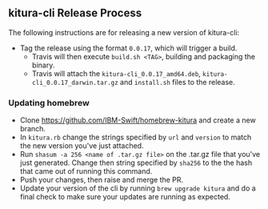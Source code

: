 ## kitura-cli Release Process

The following instructions are for releasing a new version of kitura-cli:

- Tag the release using the format `0.0.17`, which will trigger a build.
  - Travis will then execute `build.sh <TAG>`, building and packaging the binary.
  - Travis will attach the `kitura-cli_0.0.17_amd64.deb`, `kitura-cli_0.0.17_darwin.tar.gz` and `install.sh` files to the release.

### Updating homebrew

- Clone https://github.com/IBM-Swift/homebrew-kitura and create a new branch.
- In `kitura.rb` change the strings specified by `url` and `version` to match the new version you've just attached.
- Run `shasum -a 256 <name of .tar.gz file>` on the .tar.gz file that you've just generated. Change then string specified by `sha256` to the the hash that came out of running this command.
- Push your changes, then raise and merge the PR.
- Update your version of the cli by running `brew upgrade kitura` and do a final check to make sure your updates are running as expected.
